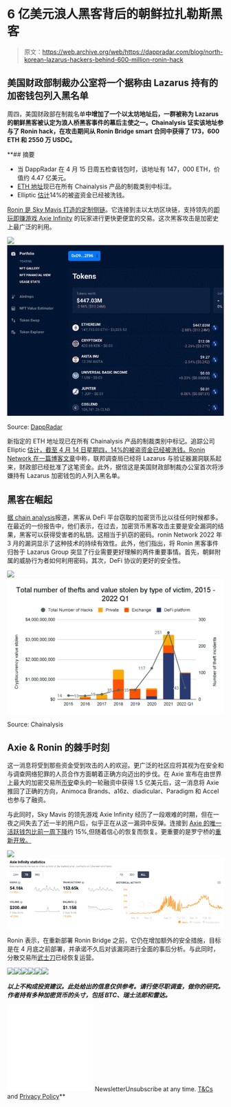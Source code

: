 # 6 亿美元浪人黑客背后的朝鲜拉扎勒斯黑客

> 原文：<https://web.archive.org/web/https://dappradar.com/blog/north-korean-lazarus-hackers-behind-600-million-ronin-hack>

## 美国财政部制裁办公室将一个据称由 Lazarus 持有的加密钱包列入黑名单

周四，美国财政部在制裁名单[](https://web.archive.org/web/20220925073714/https://home.treasury.gov/policy-issues/financial-sanctions/recent-actions/20220414)****中增加了一个以太坊地址后，一群被称为 Lazarus 的朝鲜黑客被认定为浪人桥黑客事件的幕后主使之一。Chainalysis 证实该地址参与了 Ronin hack，在攻击期间从 Ronin Bridge smart 合同中获得了 173，600 ETH 和 2550 万 USDC。****

 **## 摘要

*   当 DappRadar 在 4 月 15 日周五检查钱包时，该地址有 147，000 ETH，价值约 4.47 亿美元。
*   [ETH 地址](https://web.archive.org/web/20220925073714/https://dappradar.com/hub/wallet/eth/0x098b716b8aaf21512996dc57eb0615e2383e2f96/assets)现已在所有 Chainalysis 产品的制裁类别中标注。
*   Elliptic [估计](https://web.archive.org/web/20220925073714/https://www.elliptic.co/blog/540-million-stolen-from-the-ronin-defi-bridge?utm_campaign=Ronin%20hack&utm_content=204725261&utm_medium=social&utm_source=twitter&hss_channel=tw-1344645140)14%的被盗资金已经被洗钱。

[Ronin 是 Sky Mavis 打造的定制侧链](https://web.archive.org/web/20220925073714/https://dappradar.com/ethereum/defi/ronin-bridge)。它连接到主以太坊区块链，支持领先的[即玩即赚游戏 Axie Infinity](https://web.archive.org/web/20220925073714/https://dappradar.com/multichain/games/axie-infinity) 的玩家进行更快更便宜的交易。这次黑客攻击是加密史上最广泛的利用。

![](img/19a00203f3d51d94fbfb1f71d9538035.png)![](img/16137f50a1db9aa347c6d6ea5a7ca030.png)

Source: [DappRadar](https://web.archive.org/web/20220925073714/https://dappradar.com/hub/wallet/eth/0x098b716b8aaf21512996dc57eb0615e2383e2f96/assets)

新指定的 ETH 地址现已在所有 Chainalysis 产品的制裁类别中标记。追踪公司 Elliptic [估计，截至 4 月 14 日星期四，14%的被盗资金已经被洗钱。Ronin Network 在一篇](https://web.archive.org/web/20220925073714/https://www.elliptic.co/blog/540-million-stolen-from-the-ronin-defi-bridge?utm_campaign=Ronin%20hack&utm_content=204725261&utm_medium=social&utm_source=twitter&hss_channel=tw-1344645140)[博客文章](https://web.archive.org/web/20220925073714/https://roninblockchain.substack.com/p/community-alert-ronin-validators?s=w)中称，联邦调查局已经将 Lazarus 与验证器漏洞联系起来，财政部已经批准了这笔资金。此外，据信这是美国财政部制裁办公室首次将涉嫌持有 Lazarus 加密钱包的人列入黑名单。

## 黑客在崛起

[据 chain analysis](https://web.archive.org/web/20220925073714/https://blog.chainalysis.com/reports/2022-defi-hacks/?utm_campaign=twitter&utm_source=OrganicSocial&utm_content=Thread)报道，黑客从 DeFi 平台窃取的加密货币比以往任何时候都多。在最近的一份报告中，他们表示，在过去，加密货币黑客攻击主要是安全漏洞的结果，黑客可以获得受害者的私钥。这相当于扒窃的密码。ronin Network 2022 年 3 月的漏洞显示了这种技术的持续有效性。此外，他们指出，将 Ronin 黑客事件归咎于 Lazarus Group 突显了行业需要更好理解的两件重要事情。首先，朝鲜附属的威胁行为者如何利用密码，其次，DeFi 协议的更好的安全性。

![](img/127abe4452e43090db1244741572fb32.png)![Lazarus Ronin](img/3c30043fcf41997d29e0f04301db849b.png)

Source: Chainalysis

## Axie & Ronin 的棘手时刻

这一消息将受到那些资金受到攻击的人的欢迎。更广泛的社区应将其视为在安全和与调查网络犯罪的人员合作方面朝着正确方向迈出的步伐。在 Axie 宣布在由世界上最大的加密交易所[币安](https://web.archive.org/web/20220925073714/https://dappradar.com/blog/binance-chain-and-binance-smart-chain-become-bnb-chain/)牵头的一轮融资中获得 1.5 亿美元后，这一消息将 Axie 推回了正确的方向，Animoca Brands、a16z、diadicular、Paradigm 和 Accel 也参与了融资。

与此同时，Sky Mavis 的领先游戏 Axie Infinity 经历了一段艰难的时期，但在一夜之间失去了近一半的用户后，似乎正在从这一漏洞中反弹。连接到 [Axie 的唯一活跃钱包比前一周下降](https://web.archive.org/web/20220925073714/https://dappradar.com/multichain/games/axie-infinity)约 15%,但随着信心的恢复而恢复。更重要的是罗宁桥的[重新开放。](https://web.archive.org/web/20220925073714/https://dappradar.com/ethereum/defi/ronin-bridge)

![](img/e9bf21d3f015a28fdff8f2e465c6784f.png)![Lazarus Ronin](img/278df626f5ae2a7348accb5ea6660565.png)

Ronin 表示，在重新部署 Ronin Bridge 之前，它仍在增加额外的安全措施，目标是在 4 月底之前部署，并承诺不久后对该漏洞进行全面的事后分析。与此同时，分散交易所[武士刀](https://web.archive.org/web/20220925073714/https://dappradar.com/ronin/defi/katana)已经恢复运营。

[](https://web.archive.org/web/20220925073714/https://dappradar.com/ethereum/games/axie-infinity)[![](img/708b88958c4ef21e9d35343890d666ab.png)<picture>![](img/df03c9748a8994fd3e0fc7c3d0b6e6f7.png)</picture>](https://web.archive.org/web/20220925073714/https://dappradar.com/ethereum/games/axie-infinity)[](https://web.archive.org/web/20220925073714/https://dappradar.com/blog/axie-infinity-biggest-contributor-to-august-game-nft-trading/)[![](img/708b88958c4ef21e9d35343890d666ab.png)<picture>![](img/4414d00b4e5da9069bd1321f5a9c68d5.png)</picture>](https://web.archive.org/web/20220925073714/https://dappradar.com/blog/axie-infinity-biggest-contributor-to-august-game-nft-trading/)[](https://web.archive.org/web/20220925073714/https://dappradar.com/hub/swap/eth/ETH/AXS?to=0xbb0e17ef65f82ab018d8edd776e8dd940327b28b)[![](img/708b88958c4ef21e9d35343890d666ab.png)<picture>![](img/ca85d620e559ceafad72438eef5f9ff7.png)</picture>](https://web.archive.org/web/20220925073714/https://dappradar.com/hub/swap/eth/ETH/AXS?to=0xbb0e17ef65f82ab018d8edd776e8dd940327b28b)

***以上不构成投资建议。此处给出的信息仅供参考。请行使尽职调查，做你的研究。作者持有多种加密货币的头寸，包括 BTC、瑞士法郎和雷达。***

![](img/6d5a4a2d609c56e1a5771717e54ba759.png) NewsletterUnsubscribe at any time. [T&Cs](https://web.archive.org/web/20220925073714/https://dappradar.com/terms) and [Privacy Policy](https://web.archive.org/web/20220925073714/https://dappradar.com/privacy-policy)**